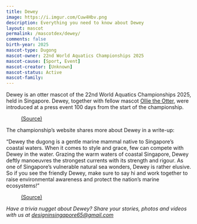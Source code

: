 ```yaml
---
title: Dewey
image: https://i.imgur.com/Cuw4Hbv.png
description: Everything you need to know about Dewey
layout: mascot
permalink: /mascotdex/dewey/
comments: false
birth-year: 2025
mascot-type: Dugong
mascot-owner: 22nd World Aquatics Championships 2025
mascot-cause: [Sport, Event]
mascot-creator: [Unknown]
mascot-status: Active
mascot-family: 
---
```


Dewey is an otter mascot of the 22nd World Aquatics Championships 2025, held in Singapore. Dewey, together with fellow mascot <a href="https://www.designinsingapore.com/mascotdex/ollie-world-aquatics-championships-2025/" target="_blank">Ollie the Otter</a>, were introduced at a press event 100 days from the start of the championship. 

<figure>
<img src="https://i.imgur.com/DqgACUc.jpg" alt="">
<figcaption><a href="https://www.facebook.com/AQUASingapore2025/posts/pfbid028X5RxYyn67Z7pmg94oWcbmhkkJozDGZjuviAYkEsjqKYchJx9EgESdZavEUtZDztl" target="_blank">(Source)</a></figcaption>
</figure>

The championship’s website shares more about Dewey in a write-up:

“Dewey the dugong is a gentle marine mammal native to Singapore’s coastal waters. When it comes to style and grace, few can compete with Dewey in the water. Grazing the warm waters of coastal Singapore, Dewey deftly manoeuvres the strongest currents with its strength and rigour. As one of Singapore’s vulnerable natural sea wonders, Dewey is rather elusive. So if you see the friendly Dewey, make sure to say hi and work together to raise environmental awareness and protect the nation’s marine ecosystems!”

<figure>
<img src="https://i.imgur.com/yhryYA5.png" alt="">
<figcaption><a href="https://www.worldaquatics.com/news/4242589/world-aquatics-championships-singapore-2025-mascots-revealed" target="_blank">(Source)</a></figcaption>
</figure>

<i>Have a trivia nugget about Dewey? Share your stories, photos and videos with us at designinsingapore65@gmail.com</i>
